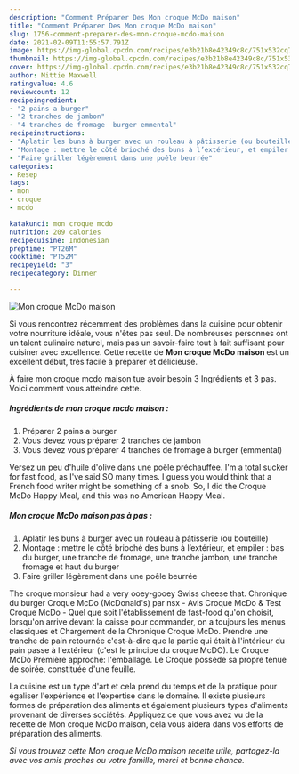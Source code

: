 ```yaml
---
description: "Comment Préparer Des Mon croque McDo maison"
title: "Comment Préparer Des Mon croque McDo maison"
slug: 1756-comment-preparer-des-mon-croque-mcdo-maison
date: 2021-02-09T11:55:57.791Z
image: https://img-global.cpcdn.com/recipes/e3b21b8e42349c8c/751x532cq70/mon-croque-mcdo-maison-photo-principale-de-la-recette.jpg
thumbnail: https://img-global.cpcdn.com/recipes/e3b21b8e42349c8c/751x532cq70/mon-croque-mcdo-maison-photo-principale-de-la-recette.jpg
cover: https://img-global.cpcdn.com/recipes/e3b21b8e42349c8c/751x532cq70/mon-croque-mcdo-maison-photo-principale-de-la-recette.jpg
author: Mittie Maxwell
ratingvalue: 4.6
reviewcount: 12
recipeingredient:
- "2 pains a burger"
- "2 tranches de jambon"
- "4 tranches de fromage  burger emmental"
recipeinstructions:
- "Aplatir les buns à burger avec un rouleau à pâtisserie (ou bouteille)"
- "Montage : mettre le côté brioché des buns à l’extérieur, et empiler : bas du burger, une tranche de fromage, une tranche jambon, une tranche fromage et haut du burger"
- "Faire griller légèrement dans une poêle beurrée"
categories:
- Resep
tags:
- mon
- croque
- mcdo

katakunci: mon croque mcdo 
nutrition: 209 calories
recipecuisine: Indonesian
preptime: "PT26M"
cooktime: "PT52M"
recipeyield: "3"
recipecategory: Dinner

---
```



![Mon croque McDo maison](https://img-global.cpcdn.com/recipes/e3b21b8e42349c8c/751x532cq70/mon-croque-mcdo-maison-photo-principale-de-la-recette.jpg)

Si vous rencontrez récemment des problèmes dans la cuisine pour obtenir votre nourriture idéale, vous n'êtes pas seul. De nombreuses personnes ont un talent culinaire naturel, mais pas un savoir-faire tout à fait suffisant pour cuisiner avec excellence. Cette recette de <strong> Mon croque McDo maison </strong> est un excellent début, très facile à préparer et délicieuse.

<!--inarticleads1-->

À faire mon croque mcdo maison tue avoir besoin 3 Ingrédients et 3 pas. Voici comment vous atteindre cette.

##### Ingrédients de mon croque mcdo maison :

1. Préparer 2 pains a burger
1. Vous devez vous préparer 2 tranches de jambon
1. Vous devez vous préparer 4 tranches de fromage à burger (emmental)


Versez un peu d&#39;huile d&#39;olive dans une poêle préchauffée. I&#39;m a total sucker for fast food, as I&#39;ve said SO many times. I guess you would think that a French food writer might be something of a snob. So, I did the Croque McDo Happy Meal, and this was no American Happy Meal. 

<!--inarticleads2-->

##### Mon croque McDo maison pas à pas :

1. Aplatir les buns à burger avec un rouleau à pâtisserie (ou bouteille)
1. Montage : mettre le côté brioché des buns à l’extérieur, et empiler : bas du burger, une tranche de fromage, une tranche jambon, une tranche fromage et haut du burger
1. Faire griller légèrement dans une poêle beurrée


The croque monsieur had a very ooey-gooey Swiss cheese that. Chronique du burger Croque McDo (McDonald&#39;s) par nsx - Avis Croque McDo &amp; Test Croque McDo - Quel que soit l&#39;établissement de fast-food qu&#39;on choisit, lorsqu&#39;on arrive devant la caisse pour commander, on a toujours les menus classiques et Chargement de la Chronique Croque McDo. Prendre une tranche de pain retournée c&#39;est-à-dire que la partie qui était à l&#39;intérieur du pain passe à l&#39;extérieur (c&#39;est le principe du croque McDO). Le Croque McDo Première approche: l&#39;emballage. Le Croque possède sa propre tenue de soirée, constituée d&#39;une feuille. 

<!--inarticleads1-->

<p>
La cuisine est un type d'art et cela prend du temps et de la pratique pour égaliser l'expérience et l'expertise dans le domaine. Il existe plusieurs formes de préparation des aliments et également plusieurs types d'aliments provenant de diverses sociétés. Appliquez ce que vous avez vu de la recette de Mon croque McDo maison, cela vous aidera dans vos efforts de préparation des aliments.
</p>

<p>
<i>Si vous trouvez cette Mon croque McDo maison recette utile, partagez-la avec vos amis proches ou votre famille, merci et bonne chance.</i>
</p>
